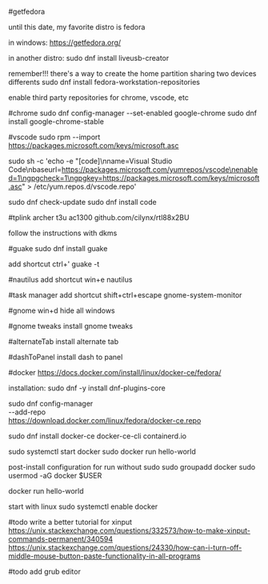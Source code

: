#getfedora

until this date, my favorite distro is fedora

in windows:
https://getfedora.org/

in another distro:
sudo dnf install liveusb-creator

remember!!! there's a way to create the home partition sharing two devices differents
sudo dnf install fedora-workstation-repositories

enable third party repositories for chrome, vscode, etc


#chrome
sudo dnf config-manager --set-enabled google-chrome
sudo dnf install google-chrome-stable


#vscode
sudo rpm --import https://packages.microsoft.com/keys/microsoft.asc

sudo sh -c 'echo -e "[code]\nname=Visual Studio Code\nbaseurl=https://packages.microsoft.com/yumrepos/vscode\nenabled=1\ngpgcheck=1\ngpgkey=https://packages.microsoft.com/keys/microsoft.asc" > /etc/yum.repos.d/vscode.repo'

sudo dnf check-update
sudo dnf install code


#tplink archer t3u ac1300
github.com/cilynx/rtl88x2BU

follow the instructions with dkms

#guake
sudo dnf install guake

add shortcut
ctrl+'
guake -t


#nautilus
add shortcut
win+e
nautilus

#task manager
add shortcut
shift+ctrl+escape
gnome-system-monitor

#gnome
win+d
hide all windows


#gnome tweaks
install gnome tweaks

#alternateTab
install alternate tab

#dashToPanel
install dash to panel

#docker
https://docs.docker.com/install/linux/docker-ce/fedora/

installation:
sudo dnf -y install dnf-plugins-core

sudo dnf config-manager \
    --add-repo \
    https://download.docker.com/linux/fedora/docker-ce.repo
	
sudo dnf install docker-ce docker-ce-cli containerd.io

sudo systemctl start docker
sudo docker run hello-world

post-install configuration for run without sudo
sudo groupadd docker
sudo usermod -aG docker $USER

docker run hello-world

start with linux
sudo systemctl enable docker

#todo write a better tutorial for xinput
https://unix.stackexchange.com/questions/332573/how-to-make-xinput-commands-permanent/340594
https://unix.stackexchange.com/questions/24330/how-can-i-turn-off-middle-mouse-button-paste-functionality-in-all-programs

#todo add grub editor